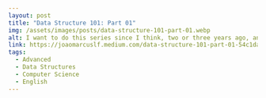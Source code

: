 ```yaml
---
layout: post
title: "Data Structure 101: Part 01"
img: /assets/images/posts/data-structure-101-part-01.webp
alt: I want to do this series since I think, two or three years ago, and my motivation was that after some time working with several people, each with their level of computer science depth knowledge. I’ve…
link: https://joaomarcuslf.medium.com/data-structure-101-part-01-54c1daed073b
tags:
  - Advanced
  - Data Structures
  - Computer Science
  - English
---
```

